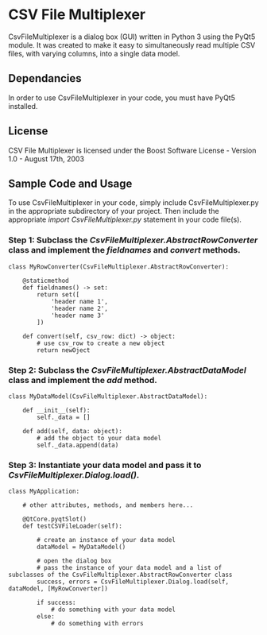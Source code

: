 # CSV File Multiplexer

CsvFileMultiplexer is a dialog box (GUI) written in Python 3 using the PyQt5 module. It was created to make it easy to simultaneously read multiple CSV files, with varying columns, into a single data model.

## **Dependancies**

In order to use CsvFileMultiplexer in your code, you must have PyQt5 installed.

## **License**

CSV File Multiplexer is licensed under the Boost Software License - Version 1.0 - August 17th, 2003

## **Sample Code and Usage**

To use CsvFileMultiplexer in your code, simply include CsvFileMultiplexer.py in the appropriate subdirectory of your project. Then include the appropriate *import CsvFileMultiplexer.py* statement in your code file(s).

### **Step 1: Subclass the *CsvFileMultiplexer.AbstractRowConverter* class and implement the *fieldnames* and *convert* methods.**

    class MyRowConverter(CsvFileMultiplexer.AbstractRowConverter):

        @staticmethod
        def fieldnames() -> set:
            return set([
                'header name 1',
                'header name 2',
                'header name 3'
            ])

        def convert(self, csv_row: dict) -> object:
            # use csv_row to create a new object
            return newOject

### **Step 2: Subclass the *CsvFileMultiplexer.AbstractDataModel* class and implement the *add* method.**

    class MyDataModel(CsvFileMultiplexer.AbstractDataModel):

        def __init__(self):
            self._data = []

        def add(self, data: object):
            # add the object to your data model
            self._data.append(data)

### **Step 3: Instantiate your data model and pass it to *CsvFileMultiplexer.Dialog.load()*.**

    class MyApplication:

        # other attributes, methods, and members here...

        @QtCore.pyqtSlot()
        def testCSVFileLoader(self):

            # create an instance of your data model
            dataModel = MyDataModel()

            # open the dialog box
            # pass the instance of your data model and a list of subclasses of the CsvFileMultiplexer.AbstractRowConverter class
            success, errors = CsvFileMultiplexer.Dialog.load(self, dataModel, [MyRowConverter])
            
            if success:
                # do something with your data model
            else:
                # do something with errors